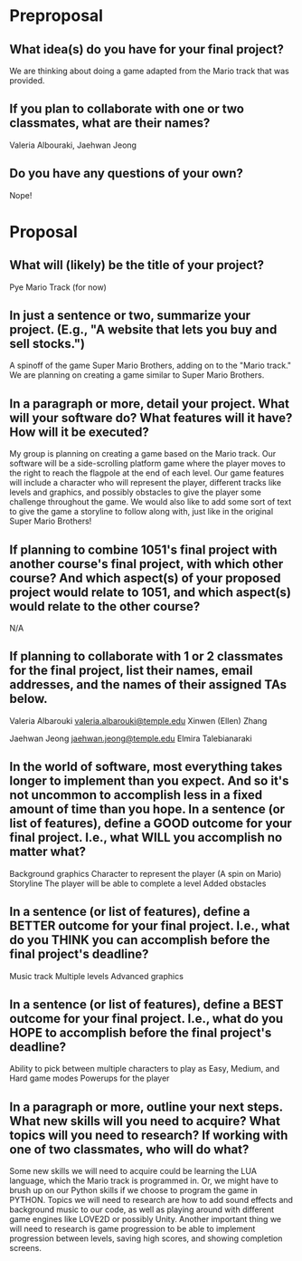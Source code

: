 # Preproposal

## What idea(s) do you have for your final project?

We are thinking about doing a game adapted from the Mario track that was provided.

## If you plan to collaborate with one or two classmates, what are their names?

Valeria Albouraki, Jaehwan Jeong

## Do you have any questions of your own?

Nope!


# Proposal

## What will (likely) be the title of your project?
Pye Mario Track (for now)

## In just a sentence or two, summarize your project. (E.g., "A website that lets you buy and sell stocks.")
A spinoff of the game Super Mario Brothers, adding on to the "Mario track." We are planning on creating a game similar to Super Mario Brothers.

## In a paragraph or more, detail your project. What will your software do? What features will it have? How will it be executed?
My group is planning on creating a game based on the Mario track. Our software will be a side-scrolling platform game where the player moves to the right to reach the flagpole at the end of each level. Our game features will include a character who will represent the player, different tracks like levels and graphics, and possibly obstacles to give the player some challenge throughout the game. We would also like to add some sort of text to give the game a storyline to follow along with, just like in the original Super Mario Brothers!

## If planning to combine 1051's final project with another course's final project, with which other course? And which aspect(s) of your proposed project would relate to 1051, and which aspect(s) would relate to the other course?
N/A

## If planning to collaborate with 1 or 2 classmates for the final project, list their names, email addresses, and the names of their assigned TAs below.
Valeria Albarouki
valeria.albarouki@temple.edu
Xinwen (Ellen) Zhang

Jaehwan Jeong
jaehwan.jeong@temple.edu
Elmira Talebianaraki

## In the world of software, most everything takes longer to implement than you expect. And so it's not uncommon to accomplish less in a fixed amount of time than you hope. In a sentence (or list of features), define a GOOD outcome for your final project. I.e., what WILL you accomplish no matter what?
Background graphics
Character to represent the player (A spin on Mario)
Storyline
The player will be able to complete a level
Added obstacles

## In a sentence (or list of features), define a BETTER outcome for your final project. I.e., what do you THINK you can accomplish before the final project's deadline?
Music track
Multiple levels
Advanced graphics

## In a sentence (or list of features), define a BEST outcome for your final project. I.e., what do you HOPE to accomplish before the final project's deadline?
Ability to pick between multiple characters to play as
Easy, Medium, and Hard game modes
Powerups for the player

## In a paragraph or more, outline your next steps. What new skills will you need to acquire? What topics will you need to research? If working with one of two classmates, who will do what?
Some new skills we will need to acquire could be learning the LUA language, which the Mario track is programmed in. Or, we might have to brush up on our Python skills if we choose to program the game in PYTHON. Topics we will need to research are how to add sound effects and background music to our code, as well as playing around with different game engines like LOVE2D or possibly Unity. Another important thing we will need to research is game progression to be able to implement progression between levels, saving high scores, and showing completion screens.
